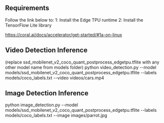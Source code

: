 ## Requirements
Follow the link below to:
1: Install the Edge TPU runtime
2: Install the TensorFlow Lite library

https://coral.ai/docs/accelerator/get-started/#1a-on-linux



## Video Detection Inference 
 (replace ssd_mobilenet_v2_coco_quant_postprocess_edgetpu.tflite with any other model name from models folder)
python video_detection.py --model models/ssd_mobilenet_v2_coco_quant_postprocess_edgetpu.tflite --labels models/coco_labels.txt --video videos/cars.mp4 

## Image Detection Inference
python image_detection.py --model models/ssd_mobilenet_v2_coco_quant_postprocess_edgetpu.tflite --labels models/coco_labels.txt --image images/parrot.jpg

